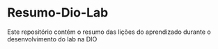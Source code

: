 # Resumo-Dio-Lab
Este repositório contém o resumo das lições do aprendizado durante o desenvolvimento do lab na DIO
